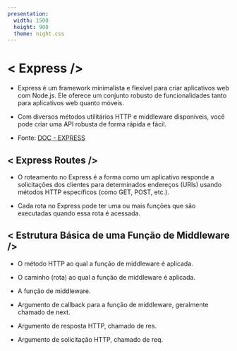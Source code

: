 ```yaml
---
presentation:
  width: 1500
  height: 900
  theme: night.css
---
```

<!-- slide -->

# < Express />

- Express é um framework minimalista e flexível para criar aplicativos web com Node.js. Ele oferece um conjunto robusto de funcionalidades tanto para aplicativos web quanto móveis.

- Com diversos métodos utilitários HTTP e middleware disponíveis, você pode criar uma API robusta de forma rápida e fácil.

- Fonte: [DOC - EXPRESS](https://expressjs.com/)

<!-- slide -->

## < Express Routes />

- O roteamento no Express é a forma como um aplicativo responde a solicitações dos clientes para determinados endereços (URIs) usando métodos HTTP específicos (como GET, POST, etc.).

- Cada rota no Express pode ter uma ou mais funções que são executadas quando essa rota é acessada.

<!-- slide -->

## < Estrutura Básica de uma Função de Middleware />

- O método HTTP ao qual a função de middleware é aplicada.
  
- O caminho (rota) ao qual a função de middleware é aplicada.
  
- A função de middleware.
  
- Argumento de callback para a função de middleware, geralmente chamado de next.
  
- Argumento de resposta HTTP, chamado de res.
  
- Argumento de solicitação HTTP, chamado de req.
